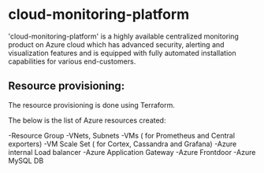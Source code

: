 # cloud-monitoring-platform
'cloud-monitoring-platform' is a highly available centralized monitoring product on Azure cloud which has advanced security, alerting and visualization features and is equipped with fully automated installation capabilities for various end-customers.

## Resource provisioning:
The resource provisioning is done using Terraform.

The below is the list of Azure resources created:

-Resource Group
-VNets, Subnets
-VMs ( for Prometheus and Central exporters)
-VM Scale Set ( for Cortex, Cassandra and Grafana)
-Azure internal Load balancer
-Azure Application Gateway
-Azure Frontdoor
-Azure MySQL DB
